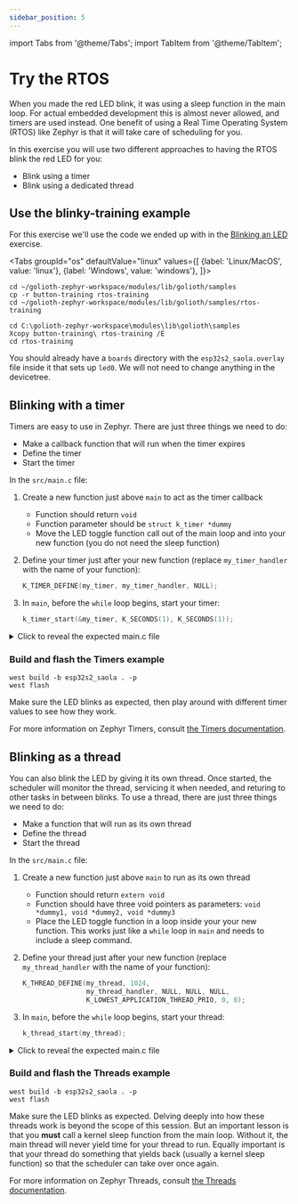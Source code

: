```yaml
---
sidebar_position: 5
---
```


import Tabs from '@theme/Tabs';
import TabItem from '@theme/TabItem';

# Try the RTOS

When you made the red LED blink, it was using a sleep function in the main loop. For actual embedded development this is almost never allowed, and timers are used instead. One benefit of using a Real Time Operating System (RTOS) like Zephyr is that it will take care of scheduling for you.

In this exercise you will use two different approaches to having the RTOS blink the red LED for you:

* Blink using a timer
* Blink using a dedicated thread

## Use the blinky-training example

For this exercise we'll use the code we ended up with in the [Blinking an LED](mapping-gpio.md) exercise.

<Tabs
groupId="os"
defaultValue="linux"
values={[
{label: 'Linux/MacOS', value: 'linux'},
{label: 'Windows', value: 'windows'},
]}>

<TabItem value="linux">

```shell
cd ~/golioth-zephyr-workspace/modules/lib/golioth/samples
cp -r button-training rtos-training
cd ~/golioth-zephyr-workspace/modules/lib/golioth/samples/rtos-training
```

</TabItem>
<TabItem value="windows">

```shell
cd C:\golioth-zephyr-workspace\modules\lib\golioth\samples
Xcopy button-training\ rtos-training /E
cd rtos-training
```

</TabItem>
</Tabs>

You should already have a `boards` directory with the `esp32s2_saola.overlay` file inside it that sets up `led0`. We will not need to change anything in the devicetree.

## Blinking with a timer

Timers are easy to use in Zephyr. There are just three things we need to do:

* Make a callback function that will run when the timer expires
* Define the timer
* Start the timer

In the `src/main.c` file:

1. Create a new function just above `main` to act as the timer callback
    * Function should return `void`
    * Function parameter should be `struct k_timer *dummy`
    * Move the LED toggle function call out of the main loop and into your new function (you do not need the sleep function)
2. Define your timer just after your new function (replace `my_timer_handler` with the name of your function):

    ```c
    K_TIMER_DEFINE(my_timer, my_timer_handler, NULL);
    ```

3. In `main`, before the `while` loop begins, start your timer:

    ```c
    k_timer_start(&my_timer, K_SECONDS(1), K_SECONDS(1));
    ```

<details><summary>Click to reveal the expected main.c file</summary>

```c excerpts from main.c
void my_timer_handler(struct k_timer *dummy) {
	gpio_pin_toggle_dt(&led);
}

K_TIMER_DEFINE(my_timer, my_timer_handler, NULL);

void main(void)
{
	int ret;

	if (!device_is_ready(led.port)) {
		return;
	}

	ret = gpio_pin_configure_dt(&led, GPIO_OUTPUT_ACTIVE);
	if (ret < 0) {
		return;
	}

	k_timer_start(&my_timer, K_SECONDS(1), K_SECONDS(1));

	while (1) {
		k_msleep(SLEEP_TIME_MS);
	}
}
```

When starting the timer, there are two time values. The first is how long to wait before the first timer expiry. The second is the the wait before each subsequent expiry. So you could wait `K_SECONDS(5)` at the beginning, and then set the blink rate to `K_MSEC(500)`. You can also do a one-shot timer by setting the second value to `K_NO_WAIT`.

</details>

### Build and flash the Timers example

```shell
west build -b esp32s2_saola . -p
west flash
```

Make sure the LED blinks as expected, then play around with different timer values to see how they work.

For more information on Zephyr Timers, consult [the Timers documentation](https://docs.zephyrproject.org/latest/kernel/services/timing/timers.html).

## Blinking as a thread

You can also blink the LED by giving it its own thread. Once started, the scheduler will monitor the thread, servicing it when needed, and returing to other tasks in between blinks. To use a thread, there are just three things we need to do:

* Make a function that will run as its own thread
* Define the thread
* Start the thread

In the `src/main.c` file:

1. Create a new function just above `main` to run as its own thread
    * Function should return `extern void`
    * Function should have three void pointers as parameters: `void *dummy1, void *dummy2, void *dummy3`
    * Place the LED toggle function in a loop inside your your new function. This works just like a `while` loop in `main` and needs to include a sleep command.

2. Define your thread just after your new function (replace `my_thread_handler` with the name of your function):

    ```c
    K_THREAD_DEFINE(my_thread, 1024,
					my_thread_handler, NULL, NULL, NULL,
					K_LOWEST_APPLICATION_THREAD_PRIO, 0, 0);
    ```

3. In `main`, before the `while` loop begins, start your thread:

    ```c
    k_thread_start(my_thread);
    ```

<details><summary>Click to reveal the expected main.c file</summary>

```c excerpts from main.c
static void my_thread_handler(void *dummy1, void *dummy2, void *dummy3) {
	while (1) {
		gpio_pin_toggle_dt(&led);
		k_sleep(K_SECONDS(1));
	}
}

K_THREAD_DEFINE(my_thread, 1024,
				my_thread_handler, NULL, NULL, NULL,
				K_LOWEST_APPLICATION_THREAD_PRIO, 0, 0);

void main(void)
{
	int ret;

	if (!device_is_ready(led.port)) {
		return;
	}

	ret = gpio_pin_configure_dt(&led, GPIO_OUTPUT_ACTIVE);
	if (ret < 0) {
		return;
	}

	k_thread_start(my_thread);

	while (1) {
		k_sleep(K_SECONDS(1));
	}
}
```

When defining the thread, we told Zephyr the name we want to assign to the thread, the number of bytes to use for the thread's stack, the function to run whenever the thread is serviced, and the priority level.

</details>

### Build and flash the Threads example

```shell
west build -b esp32s2_saola . -p
west flash
```

Make sure the LED blinks as expected. Delving deeply into how these threads work is beyond the scope of this session. But an important lesson is that you **must** call a kernel sleep function from the main loop. Without it, the main thread will never yield time for your thread to run. Equally important is that your thread do something that yields back (usually a kernel sleep function) so that the scheduler can take over once again.

For more information on Zephyr Threads, consult [the Threads documentation](https://docs.zephyrproject.org/latest/kernel/services/threads/index.html).
